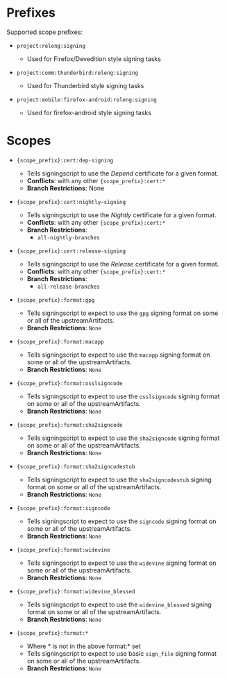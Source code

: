 # Prefixes
Supported scope prefixes:
* `project:releng:signing`
  * Used for Firefox/Devedition style signing tasks

* `project:comm:thunderbird:releng:signing`
  * Used for Thunderbird style signing tasks

* `project:mobile:firefox-android:releng:signing`
  * Used for firefox-android style signing tasks

# Scopes

* `{scope_prefix}:cert:dep-signing`
  * Tells signingscript to use the *Depend* certificate for a given format.
  * **Conflicts**: with any other `{scope_prefix}:cert:*`
  * **Branch Restrictions**: None

* `{scope_prefix}:cert:nightly-signing`
  * Tells signingscript to use the *Nightly* certificate for a given format.
  * **Conflicts**: with any other `{scope_prefix}:cert:*`
  * **Branch Restrictions**:
    * `all-nightly-branches`

* `{scope_prefix}:cert:release-signing`
  * Tells signingscript to use the *Release* certificate for a given format.
  * **Conflicts**: with any other `{scope_prefix}:cert:*`
  * **Branch Restrictions**:
    * `all-release-branches`

* `{scope_prefix}:format:gpg`
  * Tells signingscript to expect to use the `gpg` signing format on some or all of the upstreamArtifacts.
  * **Branch Restrictions**: `None`

* `{scope_prefix}:format:macapp`
  * Tells signingscript to expect to use the `macapp` signing format on some or all of the upstreamArtifacts.
  * **Branch Restrictions**: `None`

* `{scope_prefix}:format:osslsigncode`
  * Tells signingscript to expect to use the `osslsigncode` signing format on some or all of the upstreamArtifacts.
  * **Branch Restrictions**: `None`

* `{scope_prefix}:format:sha2signcode`
  * Tells signingscript to expect to use the `sha2signcode` signing format on some or all of the upstreamArtifacts.
  * **Branch Restrictions**: `None`

* `{scope_prefix}:format:sha2signcodestub`
  * Tells signingscript to expect to use the `sha2signcodestub` signing format on some or all of the upstreamArtifacts.
  * **Branch Restrictions**: `None`

* `{scope_prefix}:format:signcode`
  * Tells signingscript to expect to use the `signcode` signing format on some or all of the upstreamArtifacts.
  * **Branch Restrictions**: `None`

* `{scope_prefix}:format:widevine`
  * Tells signingscript to expect to use the `widevine` signing format on some or all of the upstreamArtifacts.
  * **Branch Restrictions**: `None`

* `{scope_prefix}:format:widevine_blessed`
  * Tells signingscript to expect to use the `widevine_blessed` signing format on some or all of the upstreamArtifacts.
  * **Branch Restrictions**: `None`

* `{scope_prefix}:format:*`
  * Where * is not in the above format:* set
  * Tells signingscript to expect to use basic `sign_file` signing format on some or all of the upstreamArtifacts.
  * **Branch Restrictions**: `None`
